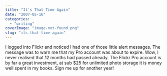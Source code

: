 ```yaml
---
title: "It's That Time Again"
date: "2007-05-16"
categories: 
  - "writing"
coverImage: "image-not-found.png"
slug: "its-that-time-again"
---
```


I logged into Flickr and noticed I had one of those little alert messages. The message was to warn me that my Pro account was about to expire. Wow, I never realised that 12 months had passed already. The Flickr Pro account is by far a great investment, at sub $25 for unlimited photo storage it is money well spent in my books. Sign me up for another year!

